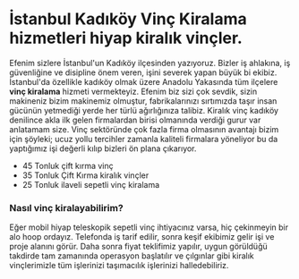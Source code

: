 # İstanbul Kadıköy Vinç Kiralama hizmetleri hiyap kiralık vinçler.
Efenim sizlere İstanbul'un Kadıköy ilçesinden yazıyoruz. Bizler iş ahlakına, iş güvenliğine ve disipline önem veren, işini severek yapan büyük bi ekibiz. İstanbul'da özellikle kadıköy olmak üzere Anadolu Yakasında tüm ilçelere <strong>vinç kiralama</strong> hizmeti vermekteyiz. Efenim biz sizi çok sevdik, sizin makineniz bizim makinemiz olmuştur, fabrikalarınızı sırtımızda taşır insan gücünün yetmediği yerde her türlü ağırlığınıza talibiz. Kiralık vinç kadıköy denilince akla ilk gelen firmalardan birisi olmanında verdiği gurur var anlatamam size. Vinç sektöründe çok fazla firma olmasının avantajı bizim için şöyleki; ucuz yollu tercihler zamanla kaliteli firmalara yöneliyor bu da yaptığımız işi değerli kılıp bizleri ön plana çıkarıyor. 

<ul>
<li>45 Tonluk çift kırma vinç</li>
<li>35 Tonluk Çift Kırma kiralık vinçler</li>
<li>25 Tonluk ilaveli sepetli vinç kiralama</li>
</ul>

<h3>Nasıl vinç kiralayabilirim?</h3>
Eğer mobil hiyap teleskopik sepetli vinç ihtiyacınız varsa, hiç çekinmeyin bir alo hoop ordayız. Telefonda iş tarif edilir, sonra keşif ekibimiz gelir işi ve proje alanını görür. Daha sonra fiyat teklifimiz yapılır, uygun görüldüğü takdirde tam zamanında operasyon başlatılır ve çılgınlar gibi kiralık vinçlerimizle tüm işlerinizi taşımacılık işlerinizi halledebiliriz.
